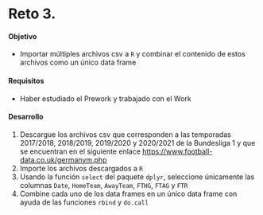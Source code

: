 # Reto 3.

#### Objetivo

- Importar múltiples archivos csv a `R` y combinar el contenido de estos archivos como un único data frame

#### Requisitos

- Haber estudiado el Prework y trabajado con el Work

#### Desarrollo

1. Descargue los archivos csv que corresponden a las temporadas 2017/2018, 2018/2019, 2019/2020 y 2020/2021 de la Bundesliga 1 y que se encuentran en el siguiente enlace https://www.football-data.co.uk/germanym.php
2. Importe los archivos descargados a `R`
3. Usando la función `select` del paquete `dplyr`, seleccione únicamente las columnas `Date`, `HomeTeam`, `AwayTeam`, `FTHG`, `FTAG` y `FTR`
4. Combine cada uno de los data frames en un único data frame con ayuda de las funciones `rbind` y `do.call`
